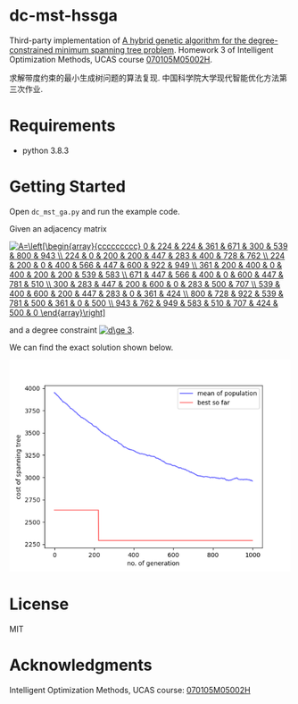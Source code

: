 # dc-mst-hssga

Third-party implementation of [A hybrid genetic algorithm for the degree-constrained minimum spanning tree problem](https://doi.org/10.1007/S00500-019-04051-X). Homework 3 of Intelligent Optimization Methods, UCAS course [070105M05002H](http://jwxk.ucas.ac.cn/course/courseplan/184399).

求解带度约束的最小生成树问题的算法复现. 中国科学院大学现代智能优化方法第三次作业.

# Requirements

- python 3.8.3

# Getting Started

Open `dc_mst_ga.py` and run the example code.

Given an adjacency matrix

<a href="https://www.codecogs.com/eqnedit.php?latex=A=\left[\begin{array}{ccccccccc}&space;0&space;&&space;224&space;&&space;224&space;&&space;361&space;&&space;671&space;&&space;300&space;&&space;539&space;&&space;800&space;&&space;943&space;\\&space;224&space;&&space;0&space;&&space;200&space;&&space;200&space;&&space;447&space;&&space;283&space;&&space;400&space;&&space;728&space;&&space;762&space;\\&space;224&space;&&space;200&space;&&space;0&space;&&space;400&space;&&space;566&space;&&space;447&space;&&space;600&space;&&space;922&space;&&space;949&space;\\&space;361&space;&&space;200&space;&&space;400&space;&&space;0&space;&&space;400&space;&&space;200&space;&&space;200&space;&&space;539&space;&&space;583&space;\\&space;671&space;&&space;447&space;&&space;566&space;&&space;400&space;&&space;0&space;&&space;600&space;&&space;447&space;&&space;781&space;&&space;510&space;\\&space;300&space;&&space;283&space;&&space;447&space;&&space;200&space;&&space;600&space;&&space;0&space;&&space;283&space;&&space;500&space;&&space;707&space;\\&space;539&space;&&space;400&space;&&space;600&space;&&space;200&space;&&space;447&space;&&space;283&space;&&space;0&space;&&space;361&space;&&space;424&space;\\&space;800&space;&&space;728&space;&&space;922&space;&&space;539&space;&&space;781&space;&&space;500&space;&&space;361&space;&&space;0&space;&&space;500&space;\\&space;943&space;&&space;762&space;&&space;949&space;&&space;583&space;&&space;510&space;&&space;707&space;&&space;424&space;&&space;500&space;&&space;0&space;\end{array}\right]" target="_blank"><img src="https://latex.codecogs.com/gif.latex?A=\left[\begin{array}{ccccccccc}&space;0&space;&&space;224&space;&&space;224&space;&&space;361&space;&&space;671&space;&&space;300&space;&&space;539&space;&&space;800&space;&&space;943&space;\\&space;224&space;&&space;0&space;&&space;200&space;&&space;200&space;&&space;447&space;&&space;283&space;&&space;400&space;&&space;728&space;&&space;762&space;\\&space;224&space;&&space;200&space;&&space;0&space;&&space;400&space;&&space;566&space;&&space;447&space;&&space;600&space;&&space;922&space;&&space;949&space;\\&space;361&space;&&space;200&space;&&space;400&space;&&space;0&space;&&space;400&space;&&space;200&space;&&space;200&space;&&space;539&space;&&space;583&space;\\&space;671&space;&&space;447&space;&&space;566&space;&&space;400&space;&&space;0&space;&&space;600&space;&&space;447&space;&&space;781&space;&&space;510&space;\\&space;300&space;&&space;283&space;&&space;447&space;&&space;200&space;&&space;600&space;&&space;0&space;&&space;283&space;&&space;500&space;&&space;707&space;\\&space;539&space;&&space;400&space;&&space;600&space;&&space;200&space;&&space;447&space;&&space;283&space;&&space;0&space;&&space;361&space;&&space;424&space;\\&space;800&space;&&space;728&space;&&space;922&space;&&space;539&space;&&space;781&space;&&space;500&space;&&space;361&space;&&space;0&space;&&space;500&space;\\&space;943&space;&&space;762&space;&&space;949&space;&&space;583&space;&&space;510&space;&&space;707&space;&&space;424&space;&&space;500&space;&&space;0&space;\end{array}\right]" title="A=\left[\begin{array}{ccccccccc} 0 & 224 & 224 & 361 & 671 & 300 & 539 & 800 & 943 \\ 224 & 0 & 200 & 200 & 447 & 283 & 400 & 728 & 762 \\ 224 & 200 & 0 & 400 & 566 & 447 & 600 & 922 & 949 \\ 361 & 200 & 400 & 0 & 400 & 200 & 200 & 539 & 583 \\ 671 & 447 & 566 & 400 & 0 & 600 & 447 & 781 & 510 \\ 300 & 283 & 447 & 200 & 600 & 0 & 283 & 500 & 707 \\ 539 & 400 & 600 & 200 & 447 & 283 & 0 & 361 & 424 \\ 800 & 728 & 922 & 539 & 781 & 500 & 361 & 0 & 500 \\ 943 & 762 & 949 & 583 & 510 & 707 & 424 & 500 & 0 \end{array}\right]" /></a>

and a degree constraint <a href="https://www.codecogs.com/eqnedit.php?latex=d\ge&space;3" target="_blank"><img src="https://latex.codecogs.com/gif.latex?d\ge&space;3" title="d\ge 3" /></a>.

We can find the exact solution shown below.

![example](example.png)

# License

MIT

# Acknowledgments

Intelligent Optimization Methods, UCAS course: [070105M05002H](http://jwxk.ucas.ac.cn/course/courseplan/184399)
